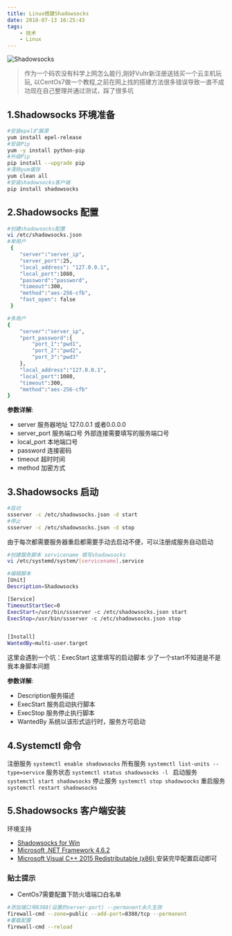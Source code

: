 ```yaml
---
title: Linux搭建Shadowsocks
date: 2018-07-13 16:25:43
tags:
    - 技术
    - Linux
---
```


![Shadowsocks](https://timgsa.baidu.com/timg?image&quality=80&size=b9999_10000&sec=1531801271142&di=761db1c2eaadf98b71507ffb63bdde32&imgtype=0&src=http%3A%2F%2Fn1.itc.cn%2Fimg8%2Fwb%2Fsmccloud%2Frecom%2F2015%2F07%2F14%2F143686120068151458.JPEG)

>作为一个码农没有科学上网怎么能行,刚好Vultr新注册送钱买一个云主机玩玩,
以CentOs7做一个教程,之前在网上找的搭建方法很多错误导致一直不成功现在自己整理并通过测试，踩了很多坑


## 1.Shadowsocks 环境准备
 
``` bash
#安装epel扩展源
yum install epel-release
#安装Pip
yum -y install python-pip
#升级Pip
pip install --upgrade pip 
#清除yum缓存
yum clean all
#安装shadowsocks客户端
pip install shadowsocks
```

## 2.Shadowsocks 配置

``` bash
#创建shadowsocks配置
vi /etc/shadowsocks.json
#单用户
 { 
    "server":"server_ip", 
    "server_port":25, 
    "local_address": "127.0.0.1", 
    "local_port":1080, 
    "password":"password",
    "timeout":300, 
    "method":"aes-256-cfb", 
    "fast_open": false 
 }

#多用户
{
    "server":"server_ip",
    "port_password":{
        "port_1":"pwd1",
        "port_2":"pwd2",
        "port_3":"pwd3"
    },
    "local_address":"127.0.0.1",
    "local_port":1080,
    "timeout":300,
    "method":"aes-256-cfb"
}
```
**参数详解**:
* server 服务器地址 127.0.0.1 或者0.0.0.0
* server_port 服务端口号 外部连接需要填写的服务端口号
* local_port 本地端口号
* password 连接密码
* timeout 超时时间
* method 加密方式

## 3.Shadowsocks 启动
``` bash   
#启动
ssserver -c /etc/shadowsocks.json -d start
#停止
ssserver -c /etc/shadowsocks.json -d stop
```
由于每次都需要服务器重启都需要手动去启动不便，可以注册成服务自动启动
``` bash
#创建服务脚本 servicename 填写shadowsocks
vi /etc/systemd/system/[servicename].service

#编辑脚本
[Unit]
Description=Shadowsocks

[Service]
TimeoutStartSec=0
ExecStart=/usr/bin/ssserver -c /etc/shadowsocks.json start
ExecStop=/usr/bin/ssserver -c /etc/shadowsocks.json stop


[Install]
WantedBy=multi-user.target
```
这里会遇到一个坑：ExecStart 这里填写的启动脚本 少了一个start不知道是不是我本身脚本问题

**参数详解**:
* Description服务描述
* ExecStart 服务启动执行脚本
* ExecStop 服务停止执行脚本
* WantedBy 系统以该形式运行时，服务方可启动

## 4.Systemctl 命令
注册服务 `systemctl enable shadowsocks`
所有服务 `systemctl list-units --type=service`
服务状态 `systemctl status shadowsocks -l `
启动服务 `systemctl start shadowsocks`
停止服务 `systemctl stop shadowsocks`
重启服务 `systemctl restart shadowsocks`

## 5.Shadowsocks 客户端安装

环境支持
- [Shadowsocks for Win](https://github.com/shadowsocks/shadowsocks-windows/releases)
- [Microsoft .NET Framework 4.6.2](https://www.microsoft.com/en-US/download/details.aspx?id=53344) 
- [Microsoft Visual C++ 2015 Redistributable (x86) ](https://www.microsoft.com/en-us/download/details.aspx?id=53840)
安装完毕配置启动即可

### 贴士提示
* CentOs7需要配置下防火墙端口白名单
``` bash
#添加端口号8388(设置的server-port) --permanent永久生效
firewall-cmd --zone=public --add-port=8388/tcp --permanent 
#重载配置
firewall-cmd --reload
```
